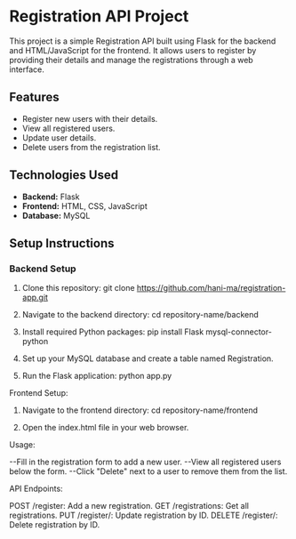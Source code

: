 # Registration API Project

This project is a simple Registration API built using Flask for the backend and HTML/JavaScript for the frontend. It allows users to register by providing their details and manage the registrations through a web interface.

## Features
- Register new users with their details.
- View all registered users.
- Update user details.
- Delete users from the registration list.

## Technologies Used
- **Backend:** Flask
- **Frontend:** HTML, CSS, JavaScript
- **Database:** MySQL

## Setup Instructions

### Backend Setup
1. Clone this repository:
   git clone https://github.com/hani-ma/registration-app.git
   
2. Navigate to the backend directory:
   cd repository-name/backend

3. Install required Python packages:
   pip install Flask mysql-connector-python
4. Set up your MySQL database and create a table named Registration.

5. Run the Flask application:
   python app.py

Frontend Setup:

1. Navigate to the frontend directory:
   cd repository-name/frontend

2. Open the index.html file in your web browser.

Usage:

--Fill in the registration form to add a new user.
--View all registered users below the form.
--Click "Delete" next to a user to remove them from the list.

API Endpoints:

POST /register: Add a new registration.
GET /registrations: Get all registrations.
PUT /register/<id>: Update registration by ID.
DELETE /register/<id>: Delete registration by ID.